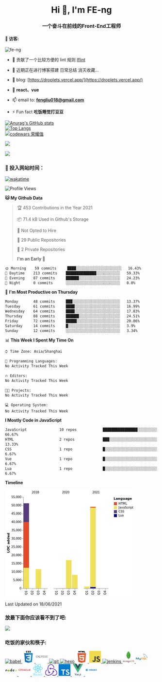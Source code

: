 <h1 align="center">Hi 👋, I'm FE-ng</h1>
<h3 align="center">一个奋斗在前线的Front-End工程师</h3>
<h4 align="left">🤔 访客: </h4>
<p align="left"> <img src="https://komarev.com/ghpvc/?username=fe-ng&label=Profile%20views&color=brightgreen&style=flat" alt="fe-ng" /> </p>

- 🔭 贡献了一个比较方便的 lint 规则 [lflint](https://www.npmjs.com/package/lflint)

- 🌱 近期正在进行博客搭建 日常总结 消灭收藏...

- 📝 blog: [https://droplets.vercel.app/](https://droplets.vercel.app/)

- 💬 **react、vue**

- 📫 email to: **fengliu018@gmail.com**

<!-- - 📄 Know about my experiences [https://github.com/FE-ng](https://github.com/FE-ng) -->

- ⚡ Fun fact **吃饭睡觉打豆豆**

[![Anurag's GitHub stats](https://github-readme-stats.vercel.app/api?username=FE-ng&show_icons=true&theme=solarized-light)](https://github.com/anuraghazra/github-readme-stats)  
[![Top Langs](https://github-readme-stats.vercel.app/api/top-langs/?username=FE-ng&layout=compact)](https://github.com/anuraghazra/github-readme-stats)  
[![codewars 荣耀值](https://www.codewars.com/users/FE-ng/badges/large)](https://www.codewars.com)

<!-- 战果 -->

![](https://github-readme-streak-stats.herokuapp.com/?user=FE-ng)

<!-- 贡献折线数据图 -->

[![](https://activity-graph.herokuapp.com/graph?username=FE-ng&theme=react-dark&area=true&hide_border=true)](https://github.com/FE-ng)

### :gem: 投入网站时间：

[![wakatime](https://wakatime.com/badge/github/FE-ng/droplets.svg)](https://wakatime.com/badge/github/FE-ng/droplets)

<!--START_SECTION:waka-->

![Profile Views](http://img.shields.io/badge/Profile%20Views-0-blue)

**🐱 My Github Data**

> 🏆 453 Contributions in the Year 2021
>
> 📦 71.4 kB Used in Github's Storage
>
> 🚫 Not Opted to Hire
>
> 📜 29 Public Repositories
>
> 🔑 2 Private Repositories
>
> **I'm an Early 🐤**

```text
🌞 Morning    59 commits     ████░░░░░░░░░░░░░░░░░░░░░   16.43%
🌆 Daytime    213 commits    ██████████████░░░░░░░░░░░   59.33%
🌃 Evening    87 commits     ██████░░░░░░░░░░░░░░░░░░░   24.23%
🌙 Night      0 commits      ░░░░░░░░░░░░░░░░░░░░░░░░░   0.0%

```

📅 **I'm Most Productive on Thursday**

```text
Monday       48 commits     ███░░░░░░░░░░░░░░░░░░░░░░   13.37%
Tuesday      61 commits     ████░░░░░░░░░░░░░░░░░░░░░   16.99%
Wednesday    64 commits     ████░░░░░░░░░░░░░░░░░░░░░   17.83%
Thursday     88 commits     ██████░░░░░░░░░░░░░░░░░░░   24.51%
Friday       72 commits     █████░░░░░░░░░░░░░░░░░░░░   20.06%
Saturday     14 commits     █░░░░░░░░░░░░░░░░░░░░░░░░   3.9%
Sunday       12 commits     ░░░░░░░░░░░░░░░░░░░░░░░░░   3.34%

```

📊 **This Week I Spent My Time On**

```text
⌚︎ Time Zone: Asia/Shanghai

💬 Programming Languages:
No Activity Tracked This Week

🔥 Editors:
No Activity Tracked This Week

🐱‍💻 Projects:
No Activity Tracked This Week

💻 Operating System:
No Activity Tracked This Week

```

**I Mostly Code in JavaScript**

```text
JavaScript               10 repos            ████████████████░░░░░░░░░   66.67%
HTML                     2 repos             ███░░░░░░░░░░░░░░░░░░░░░░   13.33%
CSS                      1 repo              █░░░░░░░░░░░░░░░░░░░░░░░░   6.67%
Vue                      1 repo              █░░░░░░░░░░░░░░░░░░░░░░░░   6.67%
Lua                      1 repo              █░░░░░░░░░░░░░░░░░░░░░░░░   6.67%

```

**Timeline**

![Chart not found](https://raw.githubusercontent.com/FE-ng/FE-ng/main/charts/bar_graph.png)

Last Updated on 18/06/2021

<!--END_SECTION:waka-->
<h3 align="left">放最下面你应该看不到了吧:</h3>

[<img src="https://github-profile-trophy.vercel.app/?username=FE-ng&theme=juicyfresh" />](https://github.com/FE-ng)

<h3 align="left">吃饭的家伙和筷子:</h3>
<p align="left"> <a href="https://babeljs.io/" target="_blank"> <img src="https://www.vectorlogo.zone/logos/babeljs/babeljs-icon.svg" alt="babel" width="40" height="40"/> </a> <a href="https://www.w3schools.com/css/" target="_blank"> <img src="https://raw.githubusercontent.com/devicons/devicon/master/icons/css3/css3-original-wordmark.svg" alt="css3" width="40" height="40"/> </a> <a href="https://expressjs.com" target="_blank"> <img src="https://raw.githubusercontent.com/devicons/devicon/master/icons/express/express-original-wordmark.svg" alt="express" width="40" height="40"/> </a> <a href="https://git-scm.com/" target="_blank"> <img src="https://www.vectorlogo.zone/logos/git-scm/git-scm-icon.svg" alt="git" width="40" height="40"/> </a> <a href="hexo.io/" target="_blank"> <img src="https://www.vectorlogo.zone/logos/hexoio/hexoio-icon.svg" alt="hexo" width="40" height="40"/> </a> <a href="https://www.w3.org/html/" target="_blank"> <img src="https://raw.githubusercontent.com/devicons/devicon/master/icons/html5/html5-original-wordmark.svg" alt="html5" width="40" height="40"/> </a> <a href="https://developer.mozilla.org/en-US/docs/Web/JavaScript" target="_blank"> <img src="https://raw.githubusercontent.com/devicons/devicon/master/icons/javascript/javascript-original.svg" alt="javascript" width="40" height="40"/> </a> <a href="https://www.jenkins.io" target="_blank"> <img src="https://www.vectorlogo.zone/logos/jenkins/jenkins-icon.svg" alt="jenkins" width="40" height="40"/> </a> <a href="https://www.mongodb.com/" target="_blank"> <img src="https://raw.githubusercontent.com/devicons/devicon/master/icons/mongodb/mongodb-original-wordmark.svg" alt="mongodb" width="40" height="40"/> </a> <a href="https://www.mysql.com/" target="_blank"> <img src="https://raw.githubusercontent.com/devicons/devicon/master/icons/mysql/mysql-original-wordmark.svg" alt="mysql" width="40" height="40"/> </a> <a href="https://nodejs.org" target="_blank"> <img src="https://raw.githubusercontent.com/devicons/devicon/master/icons/nodejs/nodejs-original-wordmark.svg" alt="nodejs" width="40" height="40"/> </a> <a href="https://www.oracle.com/" target="_blank"> <img src="https://raw.githubusercontent.com/devicons/devicon/master/icons/oracle/oracle-original.svg" alt="oracle" width="40" height="40"/> </a> <a href="https://reactjs.org/" target="_blank"> <img src="https://raw.githubusercontent.com/devicons/devicon/master/icons/react/react-original-wordmark.svg" alt="react" width="40" height="40"/> </a> <a href="https://redux.js.org" target="_blank"> <img src="https://raw.githubusercontent.com/devicons/devicon/master/icons/redux/redux-original.svg" alt="redux" width="40" height="40"/> </a> <a href="https://www.typescriptlang.org/" target="_blank"> <img src="https://raw.githubusercontent.com/devicons/devicon/master/icons/typescript/typescript-original.svg" alt="typescript" width="40" height="40"/> </a> <a href="https://vuejs.org/" target="_blank"> <img src="https://raw.githubusercontent.com/devicons/devicon/master/icons/vuejs/vuejs-original-wordmark.svg" alt="vuejs" width="40" height="40"/> </a> <a href="https://webpack.js.org" target="_blank"> <img src="https://raw.githubusercontent.com/devicons/devicon/d00d0969292a6569d45b06d3f350f463a0107b0d/icons/webpack/webpack-original-wordmark.svg" alt="webpack" width="40" height="40"/> </a> </p>

<!--
**FE-ng/FE-ng** is a ✨ _special_ ✨ repository because its `README.md` (this file) appears on your GitHub profile.

Here are some ideas to get you started:

- 🔭 I’m currently working on ...
- 🌱 I’m currently learning ...
- 👯 I’m looking to collaborate on ...
- 🤔 I’m looking for help with ...
- 💬 Ask me about ...
- 📫 How to reach me: ...
- 😄 Pronouns: ...
- ⚡ Fun fact: ...
-->
